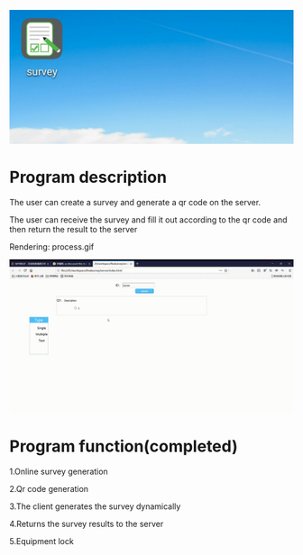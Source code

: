 ![image](https://github.com/s1483676637/survey/blob/master/icon.jpg)
# Program description
The user can create a survey and generate a qr code on the server. 

The user can receive the survey and fill it out according to the qr code and then return the result to the server

Rendering: process.gif

![image](https://github.com/s1483676637/survey/blob/master/process.gif)

# Program function(completed)
1.Online survey generation

2.Qr code generation

3.The client generates the survey dynamically

4.Returns the survey results to the server

5.Equipment lock
